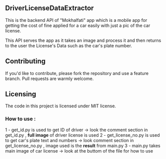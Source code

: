 ## DriverLicenseDataExtractor
This is the backend API of "Mokhalfati" app which is a mobile app for getting the cost of fine applied for a car easily with just a pic of the car license.

This API serves the app as it takes an image and process it and then returns to the user the License's Data such as the car's plate number.

## Contributing

If you'd like to contribute, please fork the repository and use a feature branch. Pull requests are warmly welcome.

## Licensing

The code in this project is licensed under MIT license.

### How to use : 
1 - get_id.py is used to get ID of driver -> look the comment section in get_id.py , __full image__ of driver license is used
2 - get_license_no.py is used to get car's plate text and numbers -> look comment section in get_license_no.py  , image used is the __result__ from main.py
3 - main.py takes main image of car license -> look at the buttom of the file for how to use
